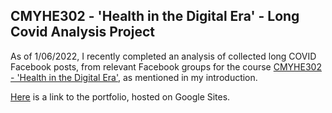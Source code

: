 ## CMYHE302 - 'Health in the Digital Era' - Long Covid Analysis Project

As of 1/06/2022, I recently completed an analysis of collected long COVID Facebook posts, from relevant Facebook groups for the course [CMYHE302 - 'Health in the Digital Era'](https://papers.waikato.ac.nz/papers/2022/CMYHE302), as mentioned in my introduction.

[Here](https://sites.google.com/view/longcovidanalysis) is a link to the portfolio, hosted on Google Sites.
